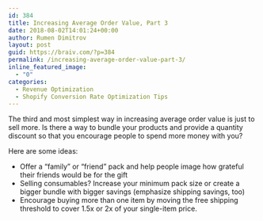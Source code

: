 ```yaml
---
id: 384
title: Increasing Average Order Value, Part 3
date: 2018-08-02T14:01:24+00:00
author: Rumen Dimitrov
layout: post
guid: https://braiv.com/?p=384
permalink: /increasing-average-order-value-part-3/
inline_featured_image:
  - "0"
categories:
  - Revenue Optimization
  - Shopify Conversion Rate Optimization Tips
---
```

The third and most simplest way in increasing average order value is just to sell more. Is there a way to bundle your products and provide a quantity discount so that you encourage people to spend more money with you?

Here are some ideas:

<ul>
	<li>Offer a “family” or “friend” pack and help people image how grateful their friends would be for the gift</li>
	<li>Selling consumables? Increase your minimum pack size or create a bigger bundle with bigger savings (emphasize shipping savings, too)</li>
	<li>Encourage buying more than one item by moving the free shipping threshold to cover 1.5x or 2x of your single-item price.</li>
</ul>